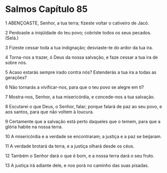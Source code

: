 # Salmos Capítulo 85

1	ABENÇOASTE, Senhor, a tua terra; fizeste voltar o cativeiro de Jacó.

2	Perdoaste a iniqüidade do teu povo; cobriste todos os seus pecados. (Selá.)

3	Fizeste cessar toda a tua indignação; desviaste-te do ardor da tua ira.

4	Torna-nos a trazer, ó Deus da nossa salvação, e faze cessar a tua ira de sobre nós.

5	Acaso estarás sempre irado contra nós? Estenderás a tua ira a todas as gerações?

6	Não tornarás a vivificar-nos, para que o teu povo se alegre em ti?

7	Mostra-nos, Senhor, a tua misericórdia, e concede-nos a tua salvação.

8	Escutarei o que Deus, o Senhor, falar; porque falará de paz ao seu povo, e aos santos, para que não voltem à loucura.

9	Certamente que a salvação está perto daqueles que o temem, para que a glória habite na nossa terra.

10	A misericórdia e a verdade se encontraram; a justiça e a paz se beijaram.

11	A verdade brotará da terra, e a justiça olhará desde os céus.

12	Também o Senhor dará o que é bom, e a nossa terra dará o seu fruto.

13	A justiça irá adiante dele, e nos porá no caminho das suas pisadas.

